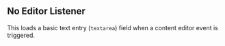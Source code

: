 ## No Editor Listener

This loads a basic text entry (`textarea`) field when a content editor event is triggered.
